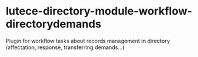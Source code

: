 # lutece-directory-module-workflow-directorydemands
Plugin for workflow tasks about records management in directory (affectation, response, transferring demands...)
